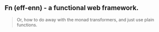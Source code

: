 ## Fn (eff-enn) - a functional web framework.

> Or, how to do away with the monad transformers, and just use plain
> functions.
